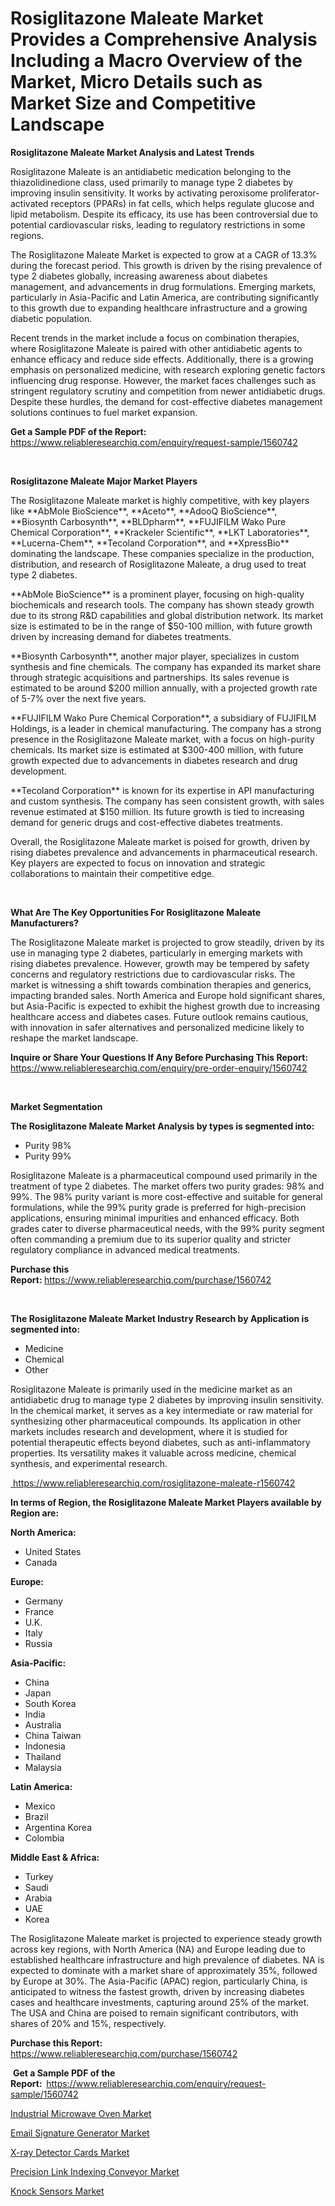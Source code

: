 <p><h1>Rosiglitazone Maleate Market Provides a Comprehensive Analysis Including a Macro Overview of the Market, Micro Details such as Market Size and Competitive Landscape</h1></p><p><strong>Rosiglitazone Maleate Market Analysis and Latest Trends</strong></p>
<p><p>Rosiglitazone Maleate is an antidiabetic medication belonging to the thiazolidinedione class, used primarily to manage type 2 diabetes by improving insulin sensitivity. It works by activating peroxisome proliferator-activated receptors (PPARs) in fat cells, which helps regulate glucose and lipid metabolism. Despite its efficacy, its use has been controversial due to potential cardiovascular risks, leading to regulatory restrictions in some regions.</p><p>The Rosiglitazone Maleate Market is expected to grow at a CAGR of 13.3% during the forecast period. This growth is driven by the rising prevalence of type 2 diabetes globally, increasing awareness about diabetes management, and advancements in drug formulations. Emerging markets, particularly in Asia-Pacific and Latin America, are contributing significantly to this growth due to expanding healthcare infrastructure and a growing diabetic population.</p><p>Recent trends in the market include a focus on combination therapies, where Rosiglitazone Maleate is paired with other antidiabetic agents to enhance efficacy and reduce side effects. Additionally, there is a growing emphasis on personalized medicine, with research exploring genetic factors influencing drug response. However, the market faces challenges such as stringent regulatory scrutiny and competition from newer antidiabetic drugs. Despite these hurdles, the demand for cost-effective diabetes management solutions continues to fuel market expansion.</p></p>
<p><strong>Get a Sample PDF of the Report:&nbsp;</strong> <a href="https://www.reliableresearchiq.com/enquiry/request-sample/1560742?utm_campaign=2244&utm_medium=2&utm_source=Github&utm_content=ia&utm_term=25012025&utm_id=rosiglitazone-maleate">https://www.reliableresearchiq.com/enquiry/request-sample/1560742</a></p>
<p>&nbsp;</p>
<p><strong>Rosiglitazone Maleate Major Market Players</strong></p>
<p><p>The Rosiglitazone Maleate market is highly competitive, with key players like **AbMole BioScience**, **Aceto**, **AdooQ BioScience**, **Biosynth Carbosynth**, **BLDpharm**, **FUJIFILM Wako Pure Chemical Corporation**, **Krackeler Scientific**, **LKT Laboratories**, **Lucerna-Chem**, **Tecoland Corporation**, and **XpressBio** dominating the landscape. These companies specialize in the production, distribution, and research of Rosiglitazone Maleate, a drug used to treat type 2 diabetes.</p><p>**AbMole BioScience** is a prominent player, focusing on high-quality biochemicals and research tools. The company has shown steady growth due to its strong R&D capabilities and global distribution network. Its market size is estimated to be in the range of $50-100 million, with future growth driven by increasing demand for diabetes treatments.</p><p>**Biosynth Carbosynth**, another major player, specializes in custom synthesis and fine chemicals. The company has expanded its market share through strategic acquisitions and partnerships. Its sales revenue is estimated to be around $200 million annually, with a projected growth rate of 5-7% over the next five years.</p><p>**FUJIFILM Wako Pure Chemical Corporation**, a subsidiary of FUJIFILM Holdings, is a leader in chemical manufacturing. The company has a strong presence in the Rosiglitazone Maleate market, with a focus on high-purity chemicals. Its market size is estimated at $300-400 million, with future growth expected due to advancements in diabetes research and drug development.</p><p>**Tecoland Corporation** is known for its expertise in API manufacturing and custom synthesis. The company has seen consistent growth, with sales revenue estimated at $150 million. Its future growth is tied to increasing demand for generic drugs and cost-effective diabetes treatments.</p><p>Overall, the Rosiglitazone Maleate market is poised for growth, driven by rising diabetes prevalence and advancements in pharmaceutical research. Key players are expected to focus on innovation and strategic collaborations to maintain their competitive edge.</p></p>
<p>&nbsp;</p>
<p><strong>What Are The Key Opportunities For Rosiglitazone Maleate Manufacturers?</strong></p>
<p><p>The Rosiglitazone Maleate market is projected to grow steadily, driven by its use in managing type 2 diabetes, particularly in emerging markets with rising diabetes prevalence. However, growth may be tempered by safety concerns and regulatory restrictions due to cardiovascular risks. The market is witnessing a shift towards combination therapies and generics, impacting branded sales. North America and Europe hold significant shares, but Asia-Pacific is expected to exhibit the highest growth due to increasing healthcare access and diabetes cases. Future outlook remains cautious, with innovation in safer alternatives and personalized medicine likely to reshape the market landscape.</p></p>
<p><strong>Inquire or Share Your Questions If Any Before Purchasing This Report:</strong> <a href="https://www.reliableresearchiq.com/enquiry/pre-order-enquiry/1560742?utm_campaign=2244&utm_medium=2&utm_source=Github&utm_content=ia&utm_term=25012025&utm_id=rosiglitazone-maleate">https://www.reliableresearchiq.com/enquiry/pre-order-enquiry/1560742</a></p>
<p>&nbsp;</p>
<p><strong>Market Segmentation</strong></p>
<p><strong>The Rosiglitazone Maleate Market Analysis by types is segmented into:</strong></p>
<p><ul><li>Purity 98%</li><li>Purity 99%</li></ul></p>
<p><p>Rosiglitazone Maleate is a pharmaceutical compound used primarily in the treatment of type 2 diabetes. The market offers two purity grades: 98% and 99%. The 98% purity variant is more cost-effective and suitable for general formulations, while the 99% purity grade is preferred for high-precision applications, ensuring minimal impurities and enhanced efficacy. Both grades cater to diverse pharmaceutical needs, with the 99% purity segment often commanding a premium due to its superior quality and stricter regulatory compliance in advanced medical treatments.</p></p>
<p><strong>Purchase this Report:&nbsp;</strong><a href="https://www.reliableresearchiq.com/purchase/1560742?utm_campaign=2244&utm_medium=2&utm_source=Github&utm_content=ia&utm_term=25012025&utm_id=rosiglitazone-maleate">https://www.reliableresearchiq.com/purchase/1560742</a></p>
<p>&nbsp;</p>
<p><strong>The Rosiglitazone Maleate Market Industry Research by Application is segmented into:</strong></p>
<p><ul><li>Medicine</li><li>Chemical</li><li>Other</li></ul></p>
<p><p>Rosiglitazone Maleate is primarily used in the medicine market as an antidiabetic drug to manage type 2 diabetes by improving insulin sensitivity. In the chemical market, it serves as a key intermediate or raw material for synthesizing other pharmaceutical compounds. Its application in other markets includes research and development, where it is studied for potential therapeutic effects beyond diabetes, such as anti-inflammatory properties. Its versatility makes it valuable across medicine, chemical synthesis, and experimental research.</p></p>
<p><a href="https://www.reliableresearchiq.com/rosiglitazone-maleate-r1560742?utm_campaign=2244&utm_medium=2&utm_source=Github&utm_content=ia&utm_term=25012025&utm_id=rosiglitazone-maleate">&nbsp;https://www.reliableresearchiq.com/rosiglitazone-maleate-r1560742</a></p>
<p><strong>In terms of Region, the Rosiglitazone Maleate Market Players available by Region are:</strong></p>
<p>
    <p> <strong> North America: </strong>
        <ul>
            <li>United States</li>
            <li>Canada</li>
        </ul>
        </p> 
    <p> <strong> Europe: </strong>
        <ul>
            <li>Germany</li>
            <li>France</li>
            <li>U.K.</li>
            <li>Italy</li>
            <li>Russia</li>
        </ul>
        </p> 
    <p> <strong> Asia-Pacific: </strong>
        <ul>
            <li>China</li>
            <li>Japan</li>
            <li>South Korea</li>
            <li>India</li>
            <li>Australia</li>
            <li>China Taiwan</li>
            <li>Indonesia</li>
            <li>Thailand</li>
            <li>Malaysia</li>
        </ul>
        </p> 
    <p> <strong> Latin America: </strong>
        <ul>
            <li>Mexico</li>
            <li>Brazil</li>
            <li>Argentina Korea</li>
            <li>Colombia</li>
        </ul>
        </p> 
    <p> <strong> Middle East & Africa: </strong>
        <ul>
            <li>Turkey</li>
            <li>Saudi</li>
            <li>Arabia</li>
            <li>UAE</li>
            <li>Korea</li>
        </ul>
    </p>
    </p>
<p><p>The Rosiglitazone Maleate market is projected to experience steady growth across key regions, with North America (NA) and Europe leading due to established healthcare infrastructure and high prevalence of diabetes. NA is expected to dominate with a market share of approximately 35%, followed by Europe at 30%. The Asia-Pacific (APAC) region, particularly China, is anticipated to witness the fastest growth, driven by increasing diabetes cases and healthcare investments, capturing around 25% of the market. The USA and China are poised to remain significant contributors, with shares of 20% and 15%, respectively.</p></p>
<p><strong>Purchase this Report: </strong><a href="https://www.reliableresearchiq.com/purchase/1560742?utm_campaign=2244&utm_medium=2&utm_source=Github&utm_content=ia&utm_term=25012025&utm_id=rosiglitazone-maleate">https://www.reliableresearchiq.com/purchase/1560742</a></p>
<p>&nbsp;<strong>Get a Sample PDF of the Report:&nbsp;&nbsp;</strong><a href="https://www.reliableresearchiq.com/enquiry/request-sample/1560742?utm_campaign=2244&utm_medium=2&utm_source=Github&utm_content=ia&utm_term=25012025&utm_id=rosiglitazone-maleate">https://www.reliableresearchiq.com/enquiry/request-sample/1560742</a></p>
<p><strong></strong></p>
<p><p><a href="https://www.linkedin.com/pulse/global-industrial-microwave-oven-market-trends-applications-zkikf?utm_campaign=2244&utm_medium=2&utm_source=Github&utm_content=ia&utm_term=25012025&utm_id=rosiglitazone-maleate">Industrial Microwave Oven Market</a></p><p><a href="https://www.linkedin.com/pulse/investing-email-signature-generator-market-trends-leading-products-0x7bc?utm_campaign=2244&utm_medium=2&utm_source=Github&utm_content=ia&utm_term=25012025&utm_id=rosiglitazone-maleate">Email Signature Generator Market</a></p><p><a href="https://www.linkedin.com/pulse/global-x-ray-detector-cards-market-trends-innovations-forward-looking-fdo1f?utm_campaign=2244&utm_medium=2&utm_source=Github&utm_content=ia&utm_term=25012025&utm_id=rosiglitazone-maleate">X-ray Detector Cards Market</a></p><p><a href="https://www.linkedin.com/pulse/projecting-growth-trajectory-precision-link-indexing-conveyor-xsmyf?utm_campaign=2244&utm_medium=2&utm_source=Github&utm_content=ia&utm_term=25012025&utm_id=rosiglitazone-maleate">Precision Link Indexing Conveyor Market</a></p><p><a href="https://www.linkedin.com/pulse/navigating-knock-sensors-market-expert-analysis-forecast-zm0rf?utm_campaign=2244&utm_medium=2&utm_source=Github&utm_content=ia&utm_term=25012025&utm_id=rosiglitazone-maleate">Knock Sensors Market</a></p></p>